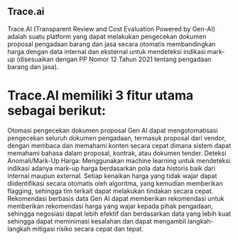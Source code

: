 ## Trace.ai
Trace.AI (Transparent Review and Cost Evaluation Powered by Gen-AI) adalah suatu platform yang dapat melakukan pengecekan dokumen proposal pengadaan barang dan jasa secara otomatis membandingkan harga dengan data internal dan eksternal untuk mendeteksi indikasi mark-up (disesuaikan dengan PP Nomor 12 Tahun 2021 tentang pengadaan barang dan jasa).

# Trace.AI memiliki 3 fitur utama sebagai berikut:
Otomasi pengecekan dokumen proposal Gen AI dapat mengotomatisasi pengecekan seluruh dokumen pengadaan, termasuk proposal dari vendor, dengan membaca dan memahami konten secara cepat dimana sistem dapat memahami bahasa dalam proposal, kontrak, atau dokumen tender.
Deteksi Anomali/Mark-Up Harga: Menggunakan machine learning untuk mendeteksi indikasi adanya mark-up harga berdasarkan pola data historis baik dari internal maupun external. Setiap kenaikan harga yang tidak wajar dapat diidentifikasi secara otomatis oleh algoritma, yang kemudian memberikan flagging, sehingga tim terkait dapat melakukan tindakan secara cepat.
Rekomendasi berbasis data Gen AI dapat memberikan rekomendasi untuk memberikan rekomendasi harga yang wajar kepada pihak pengadaan, sehingga negosiasi dapat lebih efektif dan berdasarkan data yang lebih kuat sehingga dapat meminimasi kesalahan dan dapat mengambil langkah-langkah mitigasi risiko secara cepat dan tepat.

